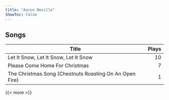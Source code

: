 ```yaml
---
title: "Aaron Neville"
ShowToc: false
---
```


## Songs
Title | Plays 
----- | -----: 
Let It Snow, Let It Snow, Let It Snow | 10
Please Come Home For Christmas | 7
The Christmas Song (Chestnuts Roasting On An Open Fire) | 1

{{< more >}}